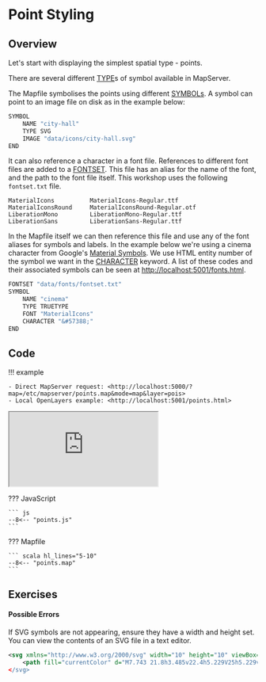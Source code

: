 # Point Styling

## Overview

Let's start with displaying the simplest spatial type - points.



There are several different [TYPE](https://mapserver.org/mapfile/symbol.html#mapfile-symbol-type)s of symbol available in MapServer.

The Mapfile symbolises the points using different [SYMBOLs](https://mapserver.org/mapfile/symbol.html). A symbol can point to an image file
on disk as in the example below:

```scala
SYMBOL
    NAME "city-hall"
    TYPE SVG
    IMAGE "data/icons/city-hall.svg"
END
```

It can also reference a character in a font file. References to different font files are added to a [FONTSET](https://mapserver.org/mapfile/fontset.html).
This file has an alias for the name of the font, and the path to the font file itself. This workshop uses the following `fontset.txt` file.

```
MaterialIcons          MaterialIcons-Regular.ttf
MaterialIconsRound     MaterialIconsRound-Regular.otf
LiberationMono         LiberationMono-Regular.ttf
LiberationSans         LiberationSans-Regular.ttf
```

In the Mapfile itself we can then reference this file and use any of the font aliases for symbols and labels. In the example below we're using a
cinema character from Google's [Material Symbols](https://fonts.google.com/icons).
We use HTML entity number of the symbol we want in the [CHARACTER](https://mapserver.org/mapfile/symbol.html#mapfile-symbol-character) keyword.
A list of these codes and their associated symbols can be seen at [http://localhost:5001/fonts.html](http://localhost:5001/fonts.html).

```scala
FONTSET "data/fonts/fontset.txt"
SYMBOL
    NAME "cinema"
    TYPE TRUETYPE
    FONT "MaterialIcons"
    CHARACTER "&#57388;"
END
```



## Code

!!! example

    - Direct MapServer request: <http://localhost:5000/?map=/etc/mapserver/points.map&mode=map&layer=pois>
    - Local OpenLayers example: <http://localhost:5001/points.html>

<div class="map">
  <iframe src="https://geographika.github.io/getting-started-with-mapserver-demo/points.html"></iframe>
</div>

??? JavaScript

    ``` js
    --8<-- "points.js"
    ```

??? Mapfile

    ``` scala hl_lines="5-10"
    --8<-- "points.map"
    ```

## Exercises




#### Possible Errors

If SVG symbols are not appearing, ensure they have a width and height set. You can view the contents of an SVG file in a text editor.

```xml
<svg xmlns="http://www.w3.org/2000/svg" width="10" height="10" viewBox="0 0 50 50">
    <path fill="currentColor" d="M7.743 21.8h3.485v22.4h5.229V25h5.229v19.2h5.228...
</svg>
```


